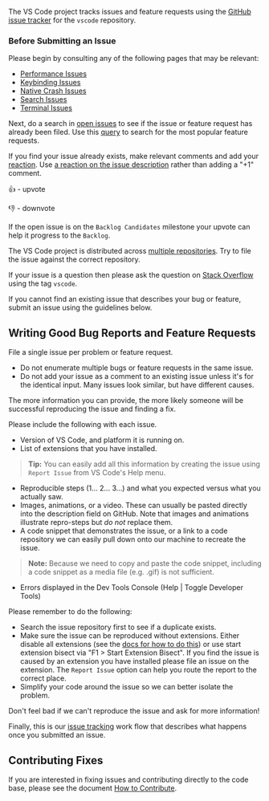 The VS Code project tracks issues and feature requests using the
[GitHub issue tracker](https://github.com/microsoft/vscode/issues) for the
`vscode` repository.

### Before Submitting an Issue

Please begin by consulting any of the following pages that may be relevant:

-   [Performance Issues](Performance-Issues)
-   [Keybinding Issues](Keybinding-Issues)
-   [Native Crash Issues](Native-Crash-Issues)
-   [Search Issues](Search-Issues)
-   [Terminal Issues](Terminal-Issues)

Next, do a search in [open issues](https://github.com/Microsoft/vscode/issues)
to see if the issue or feature request has already been filed. Use this
[query](https://github.com/Microsoft/vscode/issues?q=is%3Aopen+is%3Aissue+label%3Afeature-request+sort%3Areactions-%2B1-desc)
to search for the most popular feature requests.

If you find your issue already exists, make relevant comments and add your
[reaction](https://github.com/blog/2119-add-reactions-to-pull-requests-issues-and-comments).
Use
[a reaction on the issue description](Issues-Triaging#up-voting-a-feature-request)
rather than adding a "+1" comment.

👍 - upvote

👎 - downvote

If the open issue is on the `Backlog Candidates` milestone your upvote can help
it progress to the `Backlog`.

The VS Code project is distributed across
[multiple repositories](https://github.com/Microsoft/vscode/wiki/Related-Projects).
Try to file the issue against the correct repository.

If your issue is a question then please ask the question on
[Stack Overflow](https://stackoverflow.com/questions/tagged/vscode) using the
tag `vscode`.

If you cannot find an existing issue that describes your bug or feature, submit
an issue using the guidelines below.

## Writing Good Bug Reports and Feature Requests

File a single issue per problem or feature request.

-   Do not enumerate multiple bugs or feature requests in the same issue.
-   Do not add your issue as a comment to an existing issue unless it's for the
    identical input. Many issues look similar, but have different causes.

The more information you can provide, the more likely someone will be successful
reproducing the issue and finding a fix.

Please include the following with each issue.

-   Version of VS Code, and platform it is running on.
-   List of extensions that you have installed.

> **Tip:** You can easily add all this information by creating the issue using
> `Report Issue` from VS Code's Help menu.

-   Reproducible steps (1... 2... 3...) and what you expected versus what you
    actually saw.
-   Images, animations, or a video. These can usually be pasted directly into
    the description field on GitHub. Note that images and animations illustrate
    repro-steps but _do not_ replace them.
-   A code snippet that demonstrates the issue, or a link to a code repository
    we can easily pull down onto our machine to recreate the issue.

> **Note:** Because we need to copy and paste the code snippet, including a code
> snippet as a media file (e.g. .gif) is not sufficient.

-   Errors displayed in the Dev Tools Console (Help | Toggle Developer Tools)

Please remember to do the following:

-   Search the issue repository first to see if a duplicate exists.
-   Make sure the issue can be reproduced without extensions. Either disable all
    extensions (see the
    [docs for how to do this](https://code.visualstudio.com/docs/editor/extension-gallery#_disable-an-extension))
    or use start extension bisect via "F1 > Start Extension Bisect". If you find
    the issue is caused by an extension you have installed please file an issue
    on the extension. The `Report Issue` option can help you route the report to
    the correct place.
-   Simplify your code around the issue so we can better isolate the problem.

Don't feel bad if we can't reproduce the issue and ask for more information!

Finally, this is our
[issue tracking](https://github.com/Microsoft/vscode/wiki/Issue-Tracking) work
flow that describes what happens once you submitted an issue.

## Contributing Fixes

If you are interested in fixing issues and contributing directly to the code
base, please see the document
[How to Contribute](https://github.com/Microsoft/vscode/wiki/How-to-Contribute).
